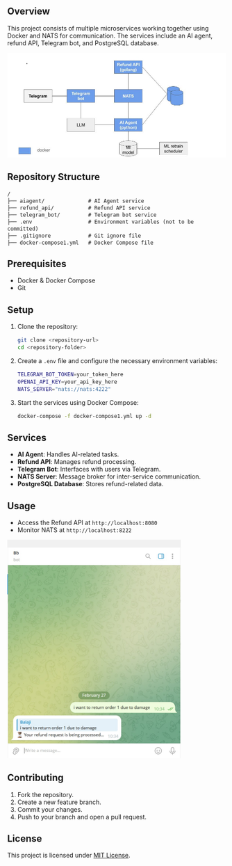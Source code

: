 ## Overview
This project consists of multiple microservices working together using Docker and NATS for communication. The services include an AI agent, refund API, Telegram bot, and PostgreSQL database.

<img src="refund_process.jpg" alt="drawing" width="600"/>

## Repository Structure
```
/
├── aiagent/              # AI Agent service
├── refund_api/           # Refund API service
├── telegram_bot/         # Telegram bot service
├── .env                  # Environment variables (not to be committed)
├── .gitignore            # Git ignore file
├── docker-compose1.yml   # Docker Compose file
```

## Prerequisites
- Docker & Docker Compose
- Git

## Setup
1. Clone the repository:
   ```sh
   git clone <repository-url>
   cd <repository-folder>
   ```
2. Create a `.env` file and configure the necessary environment variables:
   ```sh
   TELEGRAM_BOT_TOKEN=your_token_here
   OPENAI_API_KEY=your_api_key_here
   NATS_SERVER="nats://nats:4222"
   ```
3. Start the services using Docker Compose:
   ```sh
   docker-compose -f docker-compose1.yml up -d
   ```

## Services
- **AI Agent**: Handles AI-related tasks.
- **Refund API**: Manages refund processing.
- **Telegram Bot**: Interfaces with users via Telegram.
- **NATS Server**: Message broker for inter-service communication.
- **PostgreSQL Database**: Stores refund-related data.

## Usage
- Access the Refund API at `http://localhost:8080`
- Monitor NATS at `http://localhost:8222`

<img src="telegram-chatbot.jpg" alt="drawing" width="400"/>

## Contributing
1. Fork the repository.
2. Create a new feature branch.
3. Commit your changes.
4. Push to your branch and open a pull request.

## License
This project is licensed under [MIT License](LICENSE).

